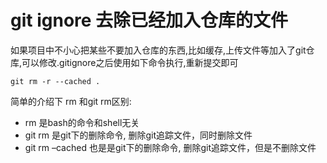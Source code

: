 # git ignore 去除已经加入仓库的文件

如果项目中不小心把某些不要加入仓库的东西,比如缓存,上传文件等加入了git仓库,可以修改.gitignore之后使用如下命令执行,重新提交即可

`git rm -r --cached .`

简单的介绍下 rm 和git rm区别:
- rm 是bash的命令和shell无关
- git rm 是git下的删除命令, 删除git追踪文件，同时删除文件
- git rm –cached 也是是git下的删除命令, 删除git追踪文件，但是不删除文件
